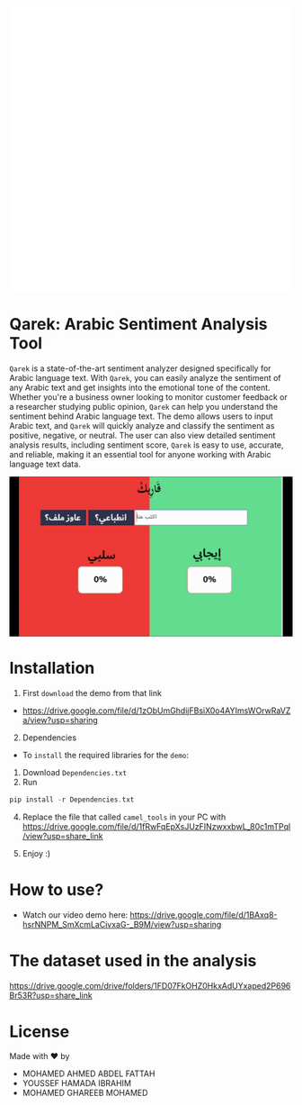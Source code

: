 ![alt text](Images/Logo.png)


# Qarek: Arabic Sentiment Analysis Tool
`Qarek` is a state-of-the-art sentiment analyzer designed specifically for Arabic language text. With `Qarek`, you can easily analyze the sentiment of any Arabic text and get insights into the emotional tone of the content. Whether you're a business owner looking to monitor customer feedback or a researcher studying public opinion, `Qarek` can help you understand the sentiment behind Arabic language text. The demo allows users to input Arabic text, and `Qarek` will quickly analyze and classify the sentiment as positive, negative, or neutral. The user can also view detailed sentiment analysis results, including sentiment score, `Qarek` is easy to use, accurate, and reliable, making it an essential tool for anyone working with Arabic language text data.
<div style="display: flex; justify-content: center;">
  <img src="Images/Example.gif" alt="Qarek Demo" ">
</div>


# Installation
1. First `download` the demo from that link                     
* https://drive.google.com/file/d/1zObUmGhdijFBsiX0o4AYImsWOrwRaVZa/view?usp=sharing   
2. Dependencies      
* To `install` the required libraries for the `demo`:
1. Download `Dependencies.txt`
2. Run
```c
pip install -r Dependencies.txt
```
4. Replace the file that called `camel_tools` in your PC with https://drive.google.com/file/d/1fRwFqEpXsJUzFINzwxxbwL_80c1mTPql/view?usp=share_link   

3. Enjoy :)
# How to use?
* Watch our video demo here: https://drive.google.com/file/d/1BAxq8-hsrNNPM_SmXcmLaCivxaG-_B9M/view?usp=sharing
# The dataset used in the analysis
https://drive.google.com/drive/folders/1FD07FkOHZ0HkxAdUYxaped2P696Br53R?usp=share_link
# License
Made with ❤️ by      
* MOHAMED AHMED ABDEL FATTAH
* YOUSSEF HAMADA IBRAHIM
* MOHAMED GHAREEB MOHAMED 

